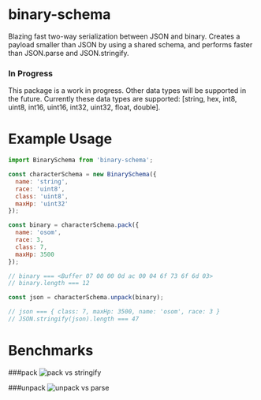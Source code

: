 # binary-schema
Blazing fast two-way serialization between JSON and binary. Creates a payload
smaller than JSON by using a shared schema, and performs faster than JSON.parse
and JSON.stringify.

### In Progress
This package is a work in progress. Other data types will be supported in the
future. Currently these data types are supported: [string, hex, int8, uint8,
int16, uint16, int32, uint32, float, double].

# Example Usage
```js
import BinarySchema from 'binary-schema';

const characterSchema = new BinarySchema({
  name: 'string',
  race: 'uint8',
  class: 'uint8',
  maxHp: 'uint32'
});

const binary = characterSchema.pack({
  name: 'osom',
  race: 3,
  class: 7,
  maxHp: 3500
});

// binary === <Buffer 07 00 00 0d ac 00 04 6f 73 6f 6d 03>
// binary.length === 12

const json = characterSchema.unpack(binary);

// json === { class: 7, maxHp: 3500, name: 'osom', race: 3 }
// JSON.stringify(json).length === 47
```

# Benchmarks

###pack
![pack vs stringify](https://chart.googleapis.com/chart?cht=bvg&chtt=Operations+per+second+in+thousands&chts=%2C%2C&chd=t%3A2659.574468085106%2C2604.1666666666665%2C2590.6735751295337%2C2631.5789473684213%2C2450.9803921568628%2C2512.5628140703516%2C2604.1666666666665%2C1908.3969465648854%2C2645.5026455026455%2C2631.5789473684213%7C3164.5569620253164%2C3472.222222222222%2C3472.222222222222%2C3267.97385620915%2C3289.4736842105262%2C3448.2758620689656%2C2890.173410404624%2C2890.173410404624%2C1453.4883720930231%2C1366.120218579235&chco=FF0000%2C0000FF&chdl=JSON.stringify%7CBinarySchema.pack&chds=a&chxt=y%2Cx&chxl=1%3A%7Cint8%7Cuint8%7Cint16%7Cuint16%7Cint32%7Cuint32%7Cfloat%7Cdouble%7Cstring%7Chex&chbh=a%2C4%2C23&chdlp=b%7Cl&chs=600x400)

###unpack
![unpack vs parse](https://chart.googleapis.com/chart?cht=bvg&chtt=Operations+per+second+in+thousands&chts=%2C%2C&chd=t%3A2659.574468085106%2C2604.1666666666665%2C2590.6735751295337%2C2631.5789473684213%2C2450.9803921568628%2C2512.5628140703516%2C2604.1666666666665%2C1908.3969465648854%2C2645.5026455026455%2C2631.5789473684213%7C3164.5569620253164%2C3472.222222222222%2C3472.222222222222%2C3267.97385620915%2C3289.4736842105262%2C3448.2758620689656%2C2890.173410404624%2C2890.173410404624%2C1453.4883720930231%2C1366.120218579235&chco=FF0000%2C0000FF&chdl=JSON.stringify%7CBinarySchema.pack&chds=a&chxt=y%2Cx&chxl=1%3A%7Cint8%7Cuint8%7Cint16%7Cuint16%7Cint32%7Cuint32%7Cfloat%7Cdouble%7Cstring%7Chex&chbh=a%2C4%2C23&chdlp=b%7Cl&chs=600x400)
